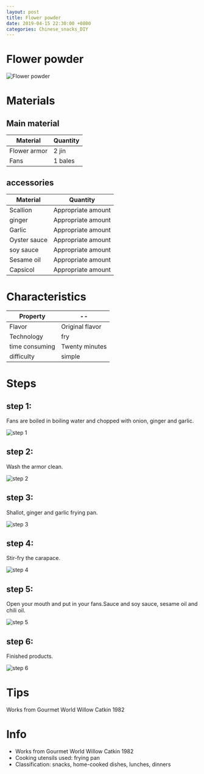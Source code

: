 ```yaml
---
layout: post
title: Flower powder
date: 2019-04-15 22:30:00 +0800
categories: Chinese_snacks_DIY
---
```


# Flower powder

![Flower powder]({{site.baseurl}}/img/426968/426968.jpg)

# Materials


## Main material

Material|Quantity
--|--
Flower armor|2 jin
Fans|1 bales

## accessories

Material|Quantity
--|--
Scallion|Appropriate amount
ginger|Appropriate amount
Garlic|Appropriate amount
Oyster sauce|Appropriate amount
soy sauce|Appropriate amount
Sesame oil|Appropriate amount
Capsicol|Appropriate amount

# Characteristics

Property|--
--|--
Flavor|Original flavor
Technology|fry
time consuming|Twenty minutes
difficulty|simple

# Steps

## step 1:

Fans are boiled in boiling water and chopped with onion, ginger and garlic.

![step 1]({{site.baseurl}}/img/426968/1.jpg)

## step 2:

Wash the armor clean.

![step 2]({{site.baseurl}}/img/426968/2.jpg)

## step 3:

Shallot, ginger and garlic frying pan.

![step 3]({{site.baseurl}}/img/426968/3.jpg)

## step 4:

Stir-fry the carapace.

![step 4]({{site.baseurl}}/img/426968/4.jpg)

## step 5:

Open your mouth and put in your fans.Sauce and soy sauce, sesame oil and chili oil.

![step 5]({{site.baseurl}}/img/426968/5.jpg)

## step 6:

Finished products.

![step 6]({{site.baseurl}}/img/426968/6.jpg)

# Tips

Works from Gourmet World Willow Catkin 1982

# Info

- Works from Gourmet World Willow Catkin 1982
- Cooking utensils used: frying pan
- Classification: snacks, home-cooked dishes, lunches, dinners